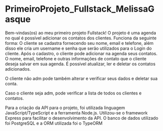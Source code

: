 # PrimeiroProjeto_Fullstack_MelissaGasque

Bem-vindas(os) ao meu primeiro projeto Fullstack!
O projeto é uma agenda no qual é possível adicionar os contatos dos clientes.
Funciona da seguinte forma:
O cliente se cadastra fornecendo seu nome, email e telefone, além disso ele cria um username e senha que serão utilizados para o Login do cliente.
Após o cadastro, o cliente pode adicionar na agenda seus contatos. O nome, email, telefone e outras informações de contato que o cliente deseja salvar em sua agenda. É possível atualizar, ler e deletar os contatos adicionados.

O cliente não adm pode também alterar e verificar seus dados e deletar sua conta.

Caso o cliente seja adm, pode verificar a lista de todos os clientes e contatos.

Para a criação da API para o projeto, foi utilizada linguagem JavaScript/TypeScript e a ferramenta Node.js.
Utilizou-se o framework Express para facilitar o desenvolvimento da API.
O banco de dados utilizado foi PostgreSQL e a ORM utilizada foi o TypeORM



